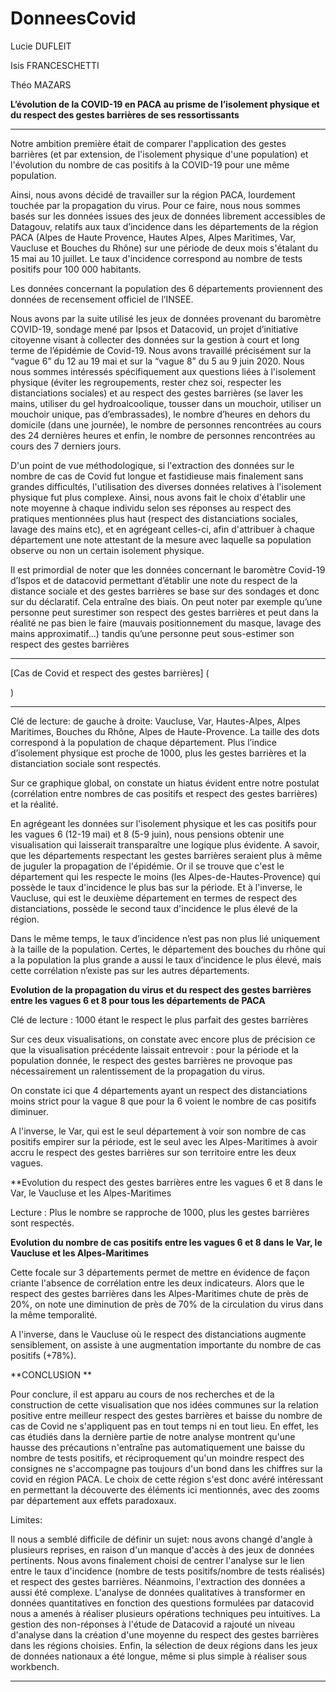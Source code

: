 # DonneesCovid
Lucie DUFLEIT 

Isis FRANCESCHETTI 

Théo MAZARS 

**L’évolution de la COVID-19 en PACA au prisme de l’isolement physique et du respect des gestes barrières de ses ressortissants**

** **

Notre ambition première était de comparer l'application des gestes barrières (et par extension, de l'isolement physique d'une population) et l'évolution du nombre de cas positifs à la COVID-19 pour une même population.  

Ainsi, nous avons décidé de travailler sur la région PACA, lourdement touchée par la propagation du virus. Pour ce faire, nous nous sommes basés sur les données issues des jeux de données librement accessibles de Datagouv, relatifs aux taux d’incidence dans les départements de la région PACA (Alpes de Haute Provence, Hautes Alpes, Alpes Maritimes, Var, Vaucluse et Bouches du Rhône) sur une période de deux mois s'étalant du 15 mai au 10 juillet. Le taux d'incidence correspond au nombre de tests positifs pour 100 000 habitants. 

Les données concernant la population des 6 départements proviennent des données de recensement officiel de l’INSEE.

Nous avons par la suite utilisé les jeux de données provenant du baromètre COVID-19, sondage mené par Ipsos et Datacovid, un projet d’initiative citoyenne visant à collecter des données sur la gestion à court et long terme de l’épidémie de Covid-19. Nous avons travaillé précisément sur la “vague 6” du 12 au 19 mai et sur la “vague 8” du 5 au 9 juin 2020. Nous nous sommes intéressés spécifiquement aux questions liées à l'isolement physique (éviter les regroupements, rester chez soi, respecter les distanciations sociales) et au respect des gestes barrières (se laver les mains, utiliser du gel hydroalcoolique, tousser dans un mouchoir, utiliser un mouchoir unique, pas d’embrassades), le nombre d’heures en dehors du domicile (dans une journée), le nombre de personnes rencontrées au cours des 24 dernières heures et enfin, le nombre de personnes rencontrées au cours des 7 derniers jours.  

D'un point de vue méthodologique, si l'extraction des données sur le nombre de cas de Covid fut longue et fastidieuse mais finalement sans grandes difficultés, l'utilisation des diverses données relatives à l'isolement physique fut plus complexe. Ainsi, nous avons fait le choix d'établir une note moyenne à chaque individu selon ses réponses au respect des pratiques mentionnées plus haut (respect des distanciations sociales, lavage des mains etc), et en agrégeant celles-ci, afin d'attribuer à chaque département une note attestant de la mesure avec laquelle sa population observe ou non un certain isolement physique. 

Il est primordial de noter que les données concernant le baromètre Covid-19 d’Ispos et de datacovid permettant d’établir une note du respect de la distance sociale et des gestes barrières se base sur des sondages et donc sur du déclaratif. Cela entraîne des biais. On peut noter par exemple qu’une personne peut surestimer son respect des gestes barrières et peut dans la réalité ne pas bien le faire (mauvais positionnement du masque, lavage des mains approximatif…) tandis qu’une personne peut sous-estimer son respect des gestes barrières
** **
[Cas de Covid et respect des gestes barrières] (<div class="flourish-embed flourish-scatter" data-src="visualisation/4400566"><script src="https://public.flourish.studio/resources/embed.js"></script></div>)
** **

Clé de lecture: de gauche à droite: Vaucluse, Var, Hautes-Alpes, Alpes Maritimes, Bouches du Rhône, Alpes de Haute-Provence. La taille des dots correspond à la population de chaque département. Plus l’indice d’isolement physique est proche de 1000, plus les gestes barrières et la distanciation sociale sont respectés.  

Sur ce graphique global, on constate un hiatus évident entre notre postulat (corrélation entre nombres de cas positifs et respect des gestes barrières) et la réalité.

En agrégeant les données sur l'isolement physique et les cas positifs pour les vagues 6 (12-19 mai) et 8 (5-9 juin), nous pensions obtenir une visualisation qui laisserait transparaître une logique plus évidente. A savoir, que les départements respectant les gestes barrières seraient plus à même de juguler la propagation de l'épidémie. Or il se trouve que c'est le département qui les respecte le moins (les Alpes-de-Hautes-Provence) qui possède le taux d'incidence le plus bas sur la période. Et à l'inverse, le Vaucluse, qui est le deuxième département en termes de respect des distanciations, possède le second taux d'incidence le plus élevé de la région.

Dans le même temps, le taux d’incidence n’est pas non plus lié uniquement à la taille de la population. Certes, le département des bouches du rhône qui a la population la plus grande a aussi le taux d’incidence le plus élevé, mais cette corrélation n’existe pas sur les autres départements. 

**Evolution de la propagation du virus et du respect des gestes barrières entre les vagues 6 et 8 pour tous les départements de PACA**




Clé de lecture : 1000 étant le respect le plus parfait des gestes barrières

Sur ces deux visualisations, on constate avec encore plus de précision ce que la visualisation précédente laissait entrevoir : pour la période et la population donnée, le respect des gestes barrières ne provoque pas nécessairement un ralentissement de la propagation du virus. 

On constate ici que 4 départements ayant un respect des distanciations moins strict pour la vague 8 que pour la 6 voient le nombre de cas positifs diminuer. 

A l'inverse, le Var, qui est le seul département à voir son nombre de cas positifs empirer sur la période, est le seul avec les Alpes-Maritimes à avoir accru le respect des gestes barrières sur son territoire entre les deux vagues. 



**Evolution du respect des gestes barrières entre les vagues 6 et 8 dans le Var, le Vaucluse et les Alpes-Maritimes



Lecture : Plus le nombre se rapproche de 1000, plus les gestes barrières sont respectés. 

**Evolution du nombre de cas positifs entre les vagues 6 et 8 dans le Var, le Vaucluse et les Alpes-Maritimes**



Cette  focale sur 3 départements permet de mettre en évidence de façon criante l'absence de corrélation entre les deux indicateurs. Alors que le respect des gestes barrières dans les Alpes-Maritimes chute de près de 20%, on note une diminution de près de 70% de la circulation du virus dans la même temporalité. 

A l'inverse, dans le Vaucluse où le respect des distanciations augmente sensiblement, on assiste à une augmentation importante du  nombre de cas positifs (+78%). 

**CONCLUSION **

Pour conclure, il est apparu au cours de nos recherches et de la construction de cette visualisation que nos idées communes sur la relation positive entre meilleur respect des gestes barrières et baisse du nombre de cas de Covid ne s'appliquent pas en tout temps ni en tout lieu. En effet, les cas étudiés dans la dernière partie de notre analyse montrent qu'une hausse des précautions n'entraîne pas automatiquement une baisse du nombre de tests positifs, et réciproquement qu'un moindre respect des consignes ne s'accompagne pas toujours d'un bond dans les chiffres sur la covid en région PACA. Le choix de cette région s'est donc avéré intéressant en permettant la découverte des éléments ici mentionnés, avec des zooms par département aux effets paradoxaux.

Limites:

Il nous a semblé difficile de définir un sujet: nous avons changé d'angle à plusieurs reprises, en raison d'un manque d'accès à des jeux de données pertinents. Nous avons finalement choisi de centrer l'analyse sur le lien entre le taux d'incidence (nombre de tests positifs/nombre de tests réalisés) et respect des gestes barrières. Néanmoins, l'extraction des données a aussi été complexe. L'analyse de données qualitatives à transformer en données quantitatives en fonction des questions formulées par datacovid nous a amenés à réaliser plusieurs opérations techniques peu intuitives. La gestion des non-réponses à l'étude de Datacovid a rajouté un niveau d'analyse dans la création d'une moyenne du respect des gestes barrières dans les régions choisies. Enfin, la sélection de deux régions dans les jeux de données nationaux a été longue, même si plus simple à réaliser sous workbench.

 

 

** **
